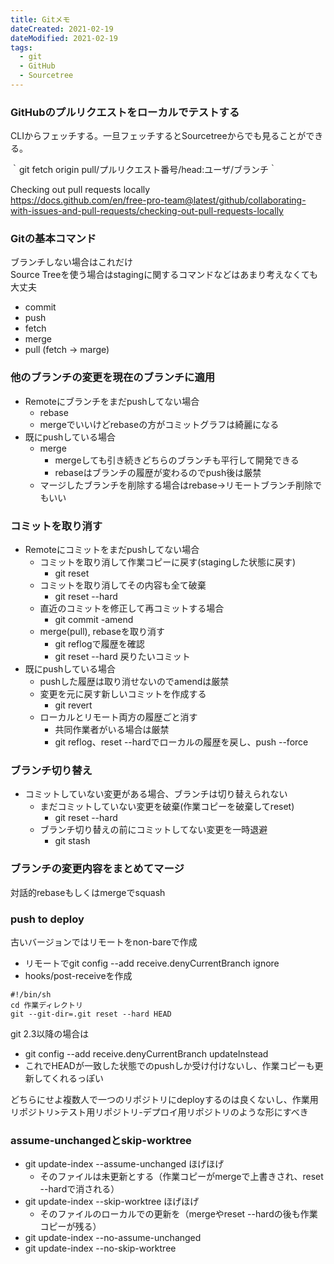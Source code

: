 ```yaml
---
title: Gitメモ
dateCreated: 2021-02-19
dateModified: 2021-02-19
tags:
  - git
  - GitHub
  - Sourcetree
---
```


### GitHubのプルリクエストをローカルでテストする

CLIからフェッチする。一旦フェッチするとSourcetreeからでも見ることができる。

｀git fetch origin pull/プルリクエスト番号/head:ユーザ/ブランチ｀

Checking out pull requests locally  
https://docs.github.com/en/free-pro-team@latest/github/collaborating-with-issues-and-pull-requests/checking-out-pull-requests-locally


### Gitの基本コマンド

ブランチしない場合はこれだけ  
Source Treeを使う場合はstagingに関するコマンドなどはあまり考えなくても大丈夫

- commit
- push
- fetch
- merge
- pull (fetch -> marge)


### 他のブランチの変更を現在のブランチに適用

- Remoteにブランチをまだpushしてない場合
  - rebase
  - mergeでいいけどrebaseの方がコミットグラフは綺麗になる
- 既にpushしている場合
  - merge
    - mergeしても引き続きどちらのブランチも平行して開発できる
    - rebaseはブランチの履歴が変わるのでpush後は厳禁
  - マージしたブランチを削除する場合はrebase->リモートブランチ削除でもいい


### コミットを取り消す

- Remoteにコミットをまだpushしてない場合
  - コミットを取り消して作業コピーに戻す(stagingした状態に戻す)
    - git reset
  - コミットを取り消してその内容も全て破棄
    - git reset --hard
  - 直近のコミットを修正して再コミットする場合
    - git commit -amend
  - merge(pull), rebaseを取り消す
    - git reflogで履歴を確認
    - git reset --hard 戻りたいコミット
- 既にpushしている場合
  - pushした履歴は取り消せないのでamendは厳禁
  - 変更を元に戻す新しいコミットを作成する
    - git revert
  - ローカルとリモート両方の履歴ごと消す
    - 共同作業者がいる場合は厳禁
    - git reflog、reset --hardでローカルの履歴を戻し、push --force


### ブランチ切り替え

- コミットしていない変更がある場合、ブランチは切り替えられない
  - まだコミットしていない変更を破棄(作業コピーを破棄してreset)
    - git reset --hard
  - ブランチ切り替えの前にコミットしてない変更を一時退避
    - git stash


### ブランチの変更内容をまとめてマージ

対話的rebaseもしくはmergeでsquash


### push to deploy

古いバージョンではリモートをnon-bareで作成  
- リモートでgit config --add receive.denyCurrentBranch ignore
- hooks/post-receiveを作成

```
#!/bin/sh
cd 作業ディレクトリ
git --git-dir=.git reset --hard HEAD
```

git 2.3以降の場合は  
- git config --add receive.denyCurrentBranch updateInstead
- これでHEADが一致した状態でのpushしか受け付けないし、作業コピーも更新してくれるっぽい

どちらにせよ複数人で一つのリポジトリにdeployするのは良くないし、作業用リポジトリ>テスト用リポジトリ-デプロイ用リポジトリのような形にすべき


### assume-unchangedとskip-worktree

- git update-index --assume-unchanged ほげほげ
  - そのファイルは未更新とする（作業コピーがmergeで上書きされ、reset --hardで消される）
- git update-index --skip-worktree ほげほげ
  - そのファイルのローカルでの更新を（mergeやreset --hardの後も作業コピーが残る）
- git update-index --no-assume-unchanged
- git update-index --no-skip-worktree
